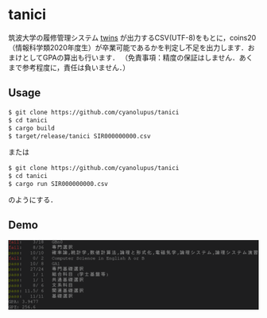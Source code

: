 # tanici

筑波大学の履修管理システム [twins](https://twins.tsukuba.ac.jp/) が出力するCSV(UTF-8)をもとに，coins20（情報科学類2020年度生）が卒業可能であるかを判定し不足を出力します．おまけとしてGPAの算出も行います．
（免責事項：精度の保証はしません．あくまで参考程度に，責任は負いません．）

## Usage

```shell
$ git clone https://github.com/cyanolupus/tanici
$ cd tanici
$ cargo build
$ target/release/tanici SIR000000000.csv
```

または

```shell
$ git clone https://github.com/cyanolupus/tanici
$ cd tanici
$ cargo run SIR000000000.csv
```

のようにする．

## Demo

![Demo Image](assets/demo.png)
